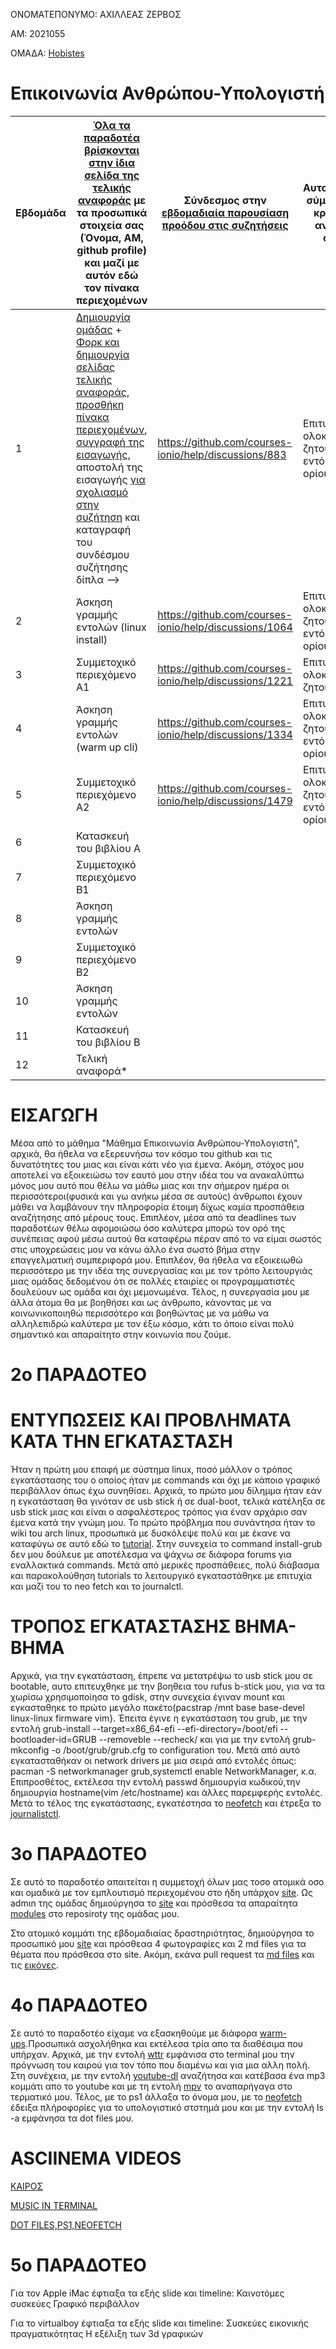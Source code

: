 ΟΝΟΜΑΤΕΠΟΝΥΜΟ: ΑΧΙΛΛΕΑΣ ΖΕΡΒΟΣ

ΑΜ: 2021055

ΟΜΑΔΑ: [Hobistes](https://github.com/organizations/OMADA12/settings/profile)

# Επικοινωνία Ανθρώπου-Υπολογιστή

| Εβδομάδα | [Όλα τα παραδοτέα βρίσκονται στην ίδια σελίδα της τελικής αναφοράς](https://courses-ionio.github.io/help/deliverables/) με τα προσωπικά στοιχεία σας (Όνομα, ΑΜ, github profile) και μαζί με αυτόν εδώ τον πίνακα περιεχομένων | Σύνδεσμος στην [εβδομαδιαία παρουσίαση προόδου στις συζητήσεις](https://github.com/courses-ionio/help/discussions/categories/show-and-tell) | Αυτοαξιολόγηση σύμφωνα με τα κριτήρια της αντίστοιχης άσκησης |
| --- | --- | --- | --- |
| 1 |  [Δημιουργία ομάδας](https://github.com/courses-ionio/hci/discussions/1794) + [Φορκ και δημιουργία σελίδας τελικής αναφοράς](https://courses-ionio.github.io/help/guide/), [προσθήκη πίνακα περιεχομένων](https://raw.githubusercontent.com/courses-ionio/hci/master/README.md), [συγγραφή της εισαγωγής](https://courses-ionio.github.io/help/intro/), αποστολή της εισαγωγής [για σχολιασμό στην συζήτηση](https://github.com/courses-ionio/help/discussions/categories/show-and-tell) και καταγραφή του συνδέσμου συζήτησης δίπλα --> |https://github.com/courses-ionio/help/discussions/883 |Επιτυχής ολοκλήρωση των ζητούμενων εντός χρονικού ορίου.
| 2 | Άσκηση γραμμής εντολών (linux install) |https://github.com/courses-ionio/help/discussions/1064 |Επιτυχής ολοκλήρωση των ζητούμενων εντός χρονικού ορίου. |
| 3 | Συμμετοχικό περιεχόμενο A1 | https://github.com/courses-ionio/help/discussions/1221 | Επιτυχής ολοκλήρωση των ζητουμένων |
| 4 | Άσκηση γραμμής εντολών (warm up cli) |https://github.com/courses-ionio/help/discussions/1334 |Επιτυχής ολοκλήρωση των ζητούμενων εντός χρονικού ορίου. |
| 5 | Συμμετοχικό περιεχόμενο A2 |https://github.com/courses-ionio/help/discussions/1479 |Επιτυχής ολοκλήρωση των ζητούμενων εντός χρονικού ορίου. |
| 6 | Κατασκευή του βιβλίου Α | | |
| 7 | Συμμετοχικό περιεχόμενο B1 | | |
| 8 | Άσκηση γραμμής εντολών | | |
| 9 | Συμμετοχικό περιεχόμενο B2 | | |
| 10 | Άσκηση γραμμής εντολών | | |
| 11 | Κατασκευή του βιβλίου Β | | |
| 12 | Τελική αναφορά* | | |

# ΕΙΣΑΓΩΓΗ

Μέσα από το μάθημα "Μάθημα Επικοινωνία Ανθρώπου-Υπολογιστή", αρχικά, θα ήθελα να εξερευνήσω τον κόσμο του github και τις δυνατότητες του μιας και είναι κάτι νέο για έμενα. Ακόμη, στόχος μου αποτελεί να εξοικειώσω τον εαυτό μου στην ιδέα του να ανακαλύπτω μόνος μου αυτό που θέλω να μάθω μιας και την σήμερον ημέρα οι περισσότεροι(φυσικά και γω ανήκω μέσα σε αυτούς) άνθρωποι έχουν μάθει να λαμβάνουν την πληροφορία έτοιμη δίχως καμία προσπάθεια αναζήτησης από μέρους τους. Επιπλέον, μέσα από τα deadlines των παραδοτέων θέλω αφομοιώσω όσο καλύτερα μπορώ τον ορό της συνέπειας αφού μέσω αυτού θα καταφέρω πέραν από το να είμαι σωστός στις υποχρεώσεις μου να κάνω άλλο ένα σωστό βήμα στην επαγγελματική συμπεριφορά μου. Επιπλέον, θα ήθελα να εξοικειωθώ περισσότερο με την ιδέα της συνεργασίας και με τον τρόπο λειτουργιάς μιας ομάδας δεδομένου ότι σε πολλές εταιρίες οι προγραμματιστές δουλεύουν ως ομάδα και όχι μεμονωμένα. Τέλος, η συνεργασία μου με άλλα άτομα θα με βοηθήσει και ως άνθρωπο, κάνοντας με να κοινωνικοποιηθώ περισσότερο και βοηθώντας με να μάθω να αλληλεπιδρώ καλύτερα με τον έξω κόσμο, κάτι το όποιο είναι πολύ σημαντικό και απαραίτητο στην κοινωνία που ζούμε.
 
 
# 2ο ΠΑΡΑΔΟΤΕΟ

# ΕΝΤΥΠΩΣΕΙΣ ΚΑΙ ΠΡΟΒΛΗΜΑΤΑ ΚΑΤΑ ΤΗΝ ΕΓΚΑΤΑΣΤΑΣΗ
Ήταν η πρώτη μου επαφή με σύστημα linux, ποσό μάλλον ο τρόπος εγκατάστασης του ο οποίος ήταν με commands και όχι με κάποιο γραφικό περιβάλλον όπως έχω συνηθίσει. Αρχικά, το πρώτο μου δίλημμα ήταν εάν η εγκατάσταση θα γινόταν σε usb stick ή σε dual-boot, τελικά κατέληξα σε usb stick μιας και είναι ο ασφαλέστερος τρόπος για έναν αρχάριο σαν έμενα κατά την γνώμη μου. Το πρώτο πρόβλημα που συνάντησα ήταν το wiki tou arch linux, προσωπικά με δυσκόλεψε πολύ και με έκανε να καταφύγω σε αυτό εδώ το [tutorial](https://www.youtube.com/watch?v=yaThYGr37DI). Στην συνεχεία το command install-grub δεν μου δούλευε με αποτέλεσμα να ψάχνω σε διάφορα forums για εναλλακτικά commands. Μετά από μερικές προσπάθειες, πολύ διάβασμα και παρακολούθηση tutorials το λειτουργικό εγκαταστάθηκε με επιτυχία και μαζί του το neo fetch και το journalctl.  


# ΤΡΟΠΟΣ ΕΓΚΑΤΑΣΤΑΣΗΣ ΒΗΜΑ-ΒΗΜΑ
Αρχικά, για την εγκατάσταση, έπρεπε να μετατρέψω το usb stick μου σε bootable, αυτο επιτευχθηκε με την βοηθεια του rufus  b-stick μου, για να τα χωρίσω χρησιμοποίησα το gdisk, στην συνεχεία έγιναν mount και εγκασταθηκε το πρώτο μεγάλο πακέτο(pacstrap /mnt base base-devel linux-linux firmware vim}. Έπειτα έγινε η εγκατάσταση του grub, με την εντολή grub-install --target=x86_64-efi --efi-directory=/boot/efi --bootloader-id=GRUB --removeble --recheck/ και για με την εντολή  grub-mkconfig -o /boot/grub/grub.cfg το configuration του. Μετά από αυτό εγκατασταθήκαν οι network drivers με μια σειρά από εντολές όπως: pacman -S networkmanager grub,systemctl enable NetworkManager, κ.α. Επιπροσθέτος, εκτέλεσα την εντολή passwd δημιουργία κωδικού,την δημιουργία hostname(vim /etc/hostname) και άλλες παρεμφερής εντολές. Μετά το τέλος της εγκατάστασης, εγκατέστησα το [neofetch](https://asciinema.org/a/528720) και έτρεξα το [journalistctl](https://asciinema.org/a/528720).

# 3ο ΠΑΡΑΔΟΤΕΟ 
Σε αυτό το παραδοτέο απαιτείται η συμμετοχή όλων μας τοσο ατομικά οσο και ομαδικά με τον εμπλουτισμό περιεχομένου στο ήδη υπάρχον [site](https://pibook.epidro.me). Ως admιn της ομάδας δημιoύργησα το [site](https://app.netlify.com/sites/hobistes/settings/general) και πρόσθεσα τα απαραίτητα [modules](https://github.com/orgs/OMADA12/repositories) στο reposiroty της ομάδας μου.

Στο ατομικό κομμάτι της εβδομαδιαίας δραστηριότητας, δημιούργησα το προσωπικό μου [site](https://app.netlify.com/sites/axileaszervos/overview) και πρόσθεαα 4 φωτογραφίες και 2 md files για τα θέματα που πρόσθεσα στο site. Ακόμη, εκάνα pull request τα [md files](https://github.com/pibook/_gallery/commit/0e3a506e1749cd2965e6050fb2896959b2ef8d3a) και τις [εικόνες](https://github.com/pibook/images/commit/f44594e7099143866bfeaa9c5b5220f08190faaf).

# 4ο ΠΑΡΑΔΟΤΕΟ

Σε αυτό το παραδοτέο είχαμε να εξασκηθούμε με διάφορα [warm-ups](https://github.com/epidrome/dokey).Προσωπικά ασχολήθηκα και εκτέλεσα τρία απο τα διαθέσιμα που υπήρχαν. Αρχικά, με την εντολή [wttr](https://github.com/chubin/wttr.in) εμφάνισα στο terminal μου την πρόγνωση του καιρού για τον τόπο που διαμένω και για μια αλλη πολή. Στη συνέχεια, με την εντολή [youtube-dl](https://github.com/ytdl-org/youtube-dl) αναζήτησα και κατέβασα ένα mp3 κομμάτι απο το youtube και με τη εντολή [mpv](https://github.com/mpv-player/mpv) το αναπαρήγαγα στο τερματικό μου. Τέλος, με το ps1 άλλαξα το όνομα μου, με το [neofetch](https://github.com/dylanaraps/neofetch) έδειξα πλήροφορίες για το υπολογιστικό στστημά μου και με την εντολή ls -a εμφάνησα τα dot files μου.

# ASCIINEMA VIDEOS
[ΚΑΙΡΟΣ](https://asciinema.org/a/533124)

[MUSIC IN TERMINAL](https://asciinema.org/a/533149)

[DOT FILES,PS1,NEOFETCH](https://asciinema.org/a/531950)

# 5ο ΠΑΡΑΔΟΤΕΟ
Για τον Apple iMac έφτιαξα τα εξής slide και timeline:
Καινοτόμες συσκεύες
Γραφικό περιβάλλον

Για το virtualboy έφτιαξα τα εξής slide και timeline:
Συσκεύες εικονικής πραγματικότητας
Η εξέλιξη των 3d γραφικών
 



